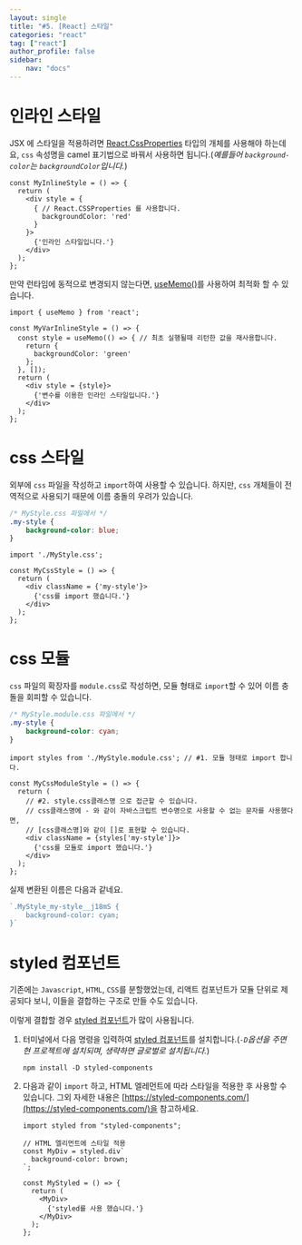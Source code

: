 ```yaml
---
layout: single
title: "#5. [React] 스타일"
categories: "react"
tag: ["react"]
author_profile: false
sidebar: 
    nav: "docs"
---
```


# 인라인 스타일

JSX 에 스타일을 적용하려면 [React.CssProperties](https://use-form.netlify.app/interfaces/_node_modules__types_react_index_d_.react.cssproperties) 타입의 개체를 사용해야 하는데요, `css` 속성명을 camel 표기법으로 바꿔서 사용하면 됩니다.(*예를들어 `background-color`는 `backgroundColor`입니다.*)

```tsx
const MyInlineStyle = () => {
  return (
    <div style = {
      { // React.CSSProperties 를 사용합니다.
        backgroundColor: 'red'
      }
    }>
      {'인라인 스타일입니다.'}
    </div>
  );
};
```

만약 런타임에 동적으로 변경되지 않는다면, [useMemo()](??)를 사용하여 최적화 할 수 있습니다.

```tsx
import { useMemo } from 'react';

const MyVarInlineStyle = () => {
  const style = useMemo(() => { // 최초 실행될때 리턴한 값을 재사용합니다.
    return {
      backgroundColor: 'green'
    };
  }, []); 
  return (
    <div style = {style}>
      {'변수를 이용한 인라인 스타일입니다.'}
    </div>
  );
};
```

# css 스타일

외부에 `css` 파일을 작성하고 `import`하여 사용할 수 있습니다. 하지만, `css` 개체들이 전역적으로 사용되기 때문에 이름 충돌의 우려가 있습니다.

```css
/* MyStyle.css 파일에서 */
.my-style {
    background-color: blue;
}
```

```tsx
import './MyStyle.css';

const MyCssStyle = () => {
  return (
    <div className = {'my-style'}>
      {'css를 import 했습니다.'}
    </div>
  );
};
```

# css 모듈

`css` 파일의 확장자를 `module.css`로 작성하면, 모듈 형태로 `import`할 수 있어 이름 충돌을 회피할 수 있습니다. 

```css
/* MyStyle.module.css 파일에서 */
.my-style {
    background-color: cyan;
}
```

```tsx
import styles from './MyStyle.module.css'; // #1. 모듈 형태로 import 합니다.

const MyCssModuleStyle = () => {
  return (
    // #2. style.css클래스명 으로 접근할 수 있습니다. 
    // css클래스명에 - 와 같이 자바스크립트 변수명으로 사용할 수 없는 문자를 사용했다면,
    // [css클래스명]와 같이 []로 표현할 수 있습니다.
    <div className = {styles['my-style']}>
      {'css를 모듈로 import 했습니다.'}
    </div>
  );
};
```

실제 변환된 이름은 다음과 같네요.

```javascript
`.MyStyle_my-style__j18mS {
    background-color: cyan;
}`
```

# styled 컴포넌트

기존에는 `Javascript`, `HTML`, `CSS`를 분할했었는데, 리액트 컴포넌트가 모듈 단위로 제공되다 보니, 이들을 결합하는 구조로 만들 수도 있습니다. 

이렇게 결합할 경우 [styled 컴포넌트](??)가 많이 사용됩니다.

1. 터미널에서 다음 명령을 입력하여 [styled 컴포넌트](??)를 설치합니다.(*`-D`옵션을 주면 현 프로젝트에 설치되며, 생략하면 글로벌로 설치됩니다.*) 

    ```
    npm install -D styled-components
    ```
2. 다음과 같이 `import` 하고, HTML 엘레먼트에 따라 스타일을 적용한 후 사용할 수 있습니다. 그외 자세한 내용은 [https://styled-components.com/](https://styled-components.com/)을 참고하세요.

    ```tsx
    import styled from "styled-components"; 

    // HTML 엘리먼트에 스타일 적용
    const MyDiv = styled.div`
      background-color: brown;
    `;

    const MyStyled = () => {
      return (
        <MyDiv>
          {'styled를 사용 했습니다.'}
        </MyDiv>
      );
    };
    ```